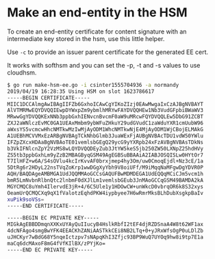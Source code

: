 Make an end-entity in the HSM
=============================

To create an end-entity certificate for content signature with an intermediate
key stored in the hsm, use this little helper.

Use `-c` to provide an issuer parent certificate for the generated EE cert.

It works with softhsm and you can set the -p, -t and -s values to use cloudhsm.

```bash
$ go run make-hsm-ee.go -i csinter1555704936 -a normandy
2019/04/19 16:28:35 Using HSM on slot 1623786617
-----BEGIN CERTIFICATE-----
MIIC1DCCAlmgAwIBAgIIFZb6GxhoICAwCgYIKoZIzj0EAwMwgaIxCzAJBgNVBAYT
AlVTMRMwEQYDVQQIEwpDYWxpZm9ybmlhMRYwFAYDVQQHEw1Nb3VudGFpbiBWaWV3
MRwwGgYDVQQKExNNb3ppbGxhIENvcnBvcmF0aW9uMRcwFQYDVQQLEw5DbG91ZCBT
ZXJ2aWNlczEvMC0GA1UEAxMmbm9ybWFuZHkuY29udGVudC1zaWduYXR1cmUubW96
aWxsYS5vcmcwHhcNMTkwMzIwMjAyODM1WhcNMTkwNjE4MjAyODM1WjCBojELMAkG
A1UEBhMCVVMxEzARBgNVBAgTCkNhbGlmb3JuaWExFjAUBgNVBAcTDU1vdW50YWlu
IFZpZXcxHDAaBgNVBAoTE01vemlsbGEgQ29ycG9yYXRpb24xFzAVBgNVBAsTDkNs
b3VkIFNlcnZpY2VzMS8wLQYDVQQDEyZub3JtYW5keS5jb250ZW50LXNpZ25hdHVy
ZS5tb3ppbGxhLm9yZzB2MBAGByqGSM49AgEGBSuBBAAiA2IABJOSQISLw0HYtOr7
T7IlHFZ+w6A/S4sOVlu4kcIrKvvAF0brxjmep4hy3Om/uw0CmoqEjdl+Nz3cE/1a
5DtRg6r2HDyL22nsTVqZoKrp1wwDGgXyYbh9V8oiUFf/M9iMqqNaMFgwDgYDVR0P
AQH/BAQDAgeAMBMGA1UdJQQMMAoGCCsGAQUFBwMDMDEGA1UdEQQqMCiCJm5vcm1h
bmR5LmNvbnRlbnQtc2lnbmF0dXJlLm1vemlsbGEub3JnMAoGCCqGSM49BAMDA2kA
MGYCMQC8uYmh4IlervdE3jR+4/6C5Ule1y1HDOwCW+unWkcD0vbrqOR6k8S32xys
OeamUrQCMQCXq9qX1fValotzEqhdPKW4iypbyee7H6wRmrMksBLhDubXsgkpBaIv
xuPik9soVSs=
-----END CERTIFICATE-----

-----BEGIN EC PRIVATE KEY-----
MIGkAgEBBDDmqnXXKxUYAyQuIIucyB4HslkRbfI2tEF4djRZDSnaA4W8t62WF1ax
4dcNFAgo4smgBwYFK4EEACKhZANiAASTkkCEi8NB2LTq+0+yJRxWfsOgP0uLDlZb
uJHCKyr7wBdG68Y5nqeIctzpv7sNApqKhI3Zfjc93BP9WuQ7UYOq9hw8i9tp7E1a
maCq6dcMAxoF8mG4fVfKIlBX/zPYjKo=
-----END EC PRIVATE KEY-----
```
